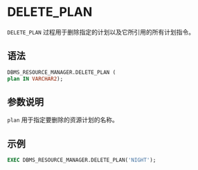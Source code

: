 # DELETE_PLAN 

`DELETE_PLAN` 过程用于删除指定的计划以及它所引用的所有计划指令。

## 语法 

```sql
DBMS_RESOURCE_MANAGER.DELETE_PLAN (
plan IN VARCHAR2);
```

## 参数说明 

`plan` 用于指定要删除的资源计划的名称。

## 示例 

```sql
EXEC DBMS_RESOURCE_MANAGER.DELETE_PLAN('NIGHT');
```